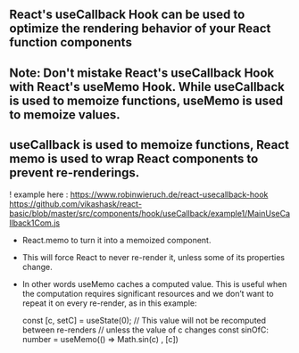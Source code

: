 ## React's useCallback Hook can be used to optimize the rendering behavior of your React function components

## Note: Don't mistake React's useCallback Hook with React's useMemo Hook. While useCallback is used to memoize functions, useMemo is used to memoize values.

## useCallback is used to memoize functions, React memo is used to wrap React components to prevent re-renderings.

! example here : https://www.robinwieruch.de/react-usecallback-hook
https://github.com/vikashask/react-basic/blob/master/src/components/hook/useCallback/example1/MainUseCallback1Com.js

- React.memo to turn it into a memoized component.
- This will force React to never re-render it, unless some of its properties change.
- In other words useMemo caches a computed value. This is useful when the computation requires significant resources and we don’t want to repeat it on every re-render, as in this example:

  const [c, setC] = useState(0);
  // This value will not be recomputed between re-renders
  // unless the value of c changes
  const sinOfC: number = useMemo(() => Math.sin(c) , [c])

